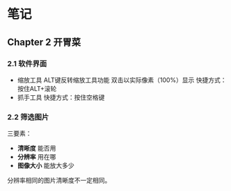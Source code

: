 # 笔记

## Chapter 2 开胃菜

### 2.1 软件界面

- 缩放工具 ALT键反转缩放工具功能 双击以实际像素（100%）显示 快捷方式：按住ALT+滚轮
- 抓手工具 快捷方式：按住空格键

### 2.2 筛选图片

三要素：

- **清晰度** 能否用
- **分辨率** 用在哪
- **图像大小** 能放大多少

分辨率相同的图片清晰度不一定相同。
